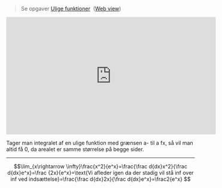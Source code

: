 >Se opgaver [Ulige funktioner](onenote:https://d.docs.live.net/c230e022fc67d306/Dokumenter/kasper%20blochs%20notesbog/SDU%20Matematik.one#Ulige%20funktioner&section-id={8D1F9E34-34B2-45DD-9856-1DF77BD04E40}&page-id={9607B69D-869A-4DC3-8763-5764BC7077A5}&end)  ([Web view](https://onedrive.live.com/view.aspx?resid=C230E022FC67D306%21118&id=documents&wd=target%28SDU%20Matematik.one%7C8D1F9E34-34B2-45DD-9856-1DF77BD04E40%2FUlige%20funktioner%7C9607B69D-869A-4DC3-8763-5764BC7077A5%2F%29))


<iframe width="560" height="315" src="https://www.youtube.com/embed/Gh48aOvWcxw" title="YouTube video player" frameborder="0" allow="accelerometer; autoplay; clipboard-write; encrypted-media; gyroscope; picture-in-picture" allowfullscreen></iframe>

Tager man integralet af en ulige funktion med grænsen a- til a fx, så vil man altid få 0, da arealet er samme størrelse på begge sider.
***

$$\lim_{x\rightarrow \infty}\frac{x^2}{e^x}=\frac{\frac d{dx}x^2}{\frac d{dx}e^x}=\frac {2x}{e^x}=\text{Vi afleder igen da der stadig vil stå inf over inf ved indsættelse}=\frac{\frac d{dx}2x}{\frac d{dx}e^x}=\frac2{e^x}
$$
